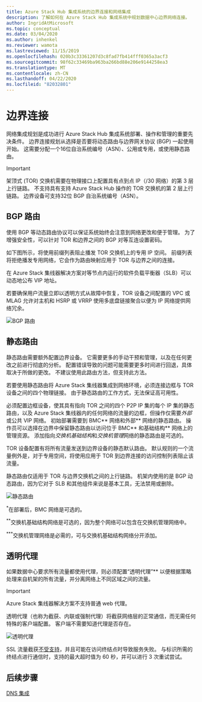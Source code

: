 ```yaml
---
title: Azure Stack Hub 集成系统的边界连接和网络集成
description: 了解如何在 Azure Stack Hub 集成系统中规划数据中心边界网络连接。
author: IngridAtMicrosoft
ms.topic: conceptual
ms.date: 03/04/2020
ms.author: inhenkel
ms.reviewer: wamota
ms.lastreviewed: 11/15/2019
ms.openlocfilehash: 020b3c33361207d3c8fad7fb414fff0365a3acf3
ms.sourcegitcommit: 98f62c33469ba963ba266bd88e206e9144258ea3
ms.translationtype: MT
ms.contentlocale: zh-CN
ms.lasthandoff: 04/22/2020
ms.locfileid: "82032801"
---
```

# <a name="border-connectivity"></a>边界连接 
网络集成规划是成功进行 Azure Stack Hub 集成系统部署、操作和管理的重要先决条件。 边界连接规划从选择是否要将动态路由与边界网关协议 (BGP) 一起使用开始。 这需要分配一个16位自治系统编号（ASN）、公用或专用，或使用静态路由。

> [!IMPORTANT]
> 架顶式 (TOR) 交换机需要在物理接口上配置具有点到点 IP（/30 网络）的第 3 层上行链路。 不支持具有支持 Azure Stack Hub 操作的 TOR 交换机的第 2 层上行链路。 边界设备可支持32位 BGP 自治系统编号（ASN）。

## <a name="bgp-routing"></a>BGP 路由
使用 BGP 等动态路由协议可以保证系统始终会注意到网络更改和便于管理。 为了增强安全性，可以针对 TOR 和边界之间的 BGP 对等互连设置密码。

如下图所示，将使用前缀列表阻止播发 TOR 交换机上的专用 IP 空间。 前缀列表将拒绝播发专用网络，它会作为路由映射应用于 TOR 与边界之间的连接。

在 Azure Stack 集线器解决方案对等节点内运行的软件负载平衡器（SLB）可以动态地公布 VIP 地址。

若要确保用户流量立即以透明方式从故障中恢复，TOR 设备之间配置的 VPC 或 MLAG 允许对主机和 HSRP 或 VRRP 使用多底盘链接聚合以便为 IP 网络提供网络冗余。

![BGP 路由](media/azure-stack-border-connectivity/bgp-routing.svg)

## <a name="static-routing"></a>静态路由
静态路由需要额外配置边界设备。 它需要更多的手动干预和管理，以及在任何更改之前进行彻底的分析。 配置错误导致的问题可能需要更多时间进行回退，具体取决于所做的更改。 不建议使用此路由方法，但支持此方法。

若要使用静态路由将 Azure Stack 集线器集成到网络环境，必须连接边框与 TOR 设备之间的四个物理链接。 由于静态路由的工作方式，无法保证高可用性。

必须配置边框设备，使其具有指向 TOR 之间的四个 P2P IP 集的每个 IP 集的静态路由，以及 Azure Stack 集线器内的任何网络的流量的边框，但操作仅需要*外部*或公共 VIP 网络。 初始部署需要到 BMC** 网络和外部** 网络的静态路由。 操作员可以选择在边界中保留静态路由以访问位于 BMC** 和基础结构** 网络上的管理资源。 添加指向*交换机基础结构*和*交换机管理*网络的静态路由是可选的。

TOR 设备配置有将所有流量发送到边界设备的静态默认路由。 默认规则的一个流量例外是，对于专用空间，将使用应用于 TOR 到边界连接的访问控制列表阻止该流量。

静态路由仅适用于 TOR 与边界交换机之间的上行链路。 机架内使用的是 BGP 动态路由，因为它对于 SLB 和其他组件来说是基本工具，无法禁用或删除。

![静态路由](media/azure-stack-border-connectivity/static-routing.svg)

<sup>\*</sup>在部署后，BMC 网络是可选的。

<sup>\*\*</sup>交换机基础结构网络是可选的，因为整个网络可以包含在交换机管理网络中。

<sup>\*\*\*</sup>交换机管理网络是必需的，可与交换机基础结构网络分开添加。

## <a name="transparent-proxy"></a>透明代理
如果数据中心要求所有流量都使用代理，则必须配置“透明代理”** 以便根据策略处理来自机架的所有流量，并分离网络上不同区域之间的流量。

> [!IMPORTANT]
> Azure Stack 集线器解决方案不支持普通 web 代理。  

透明代理（也称为截获、内联或强制代理）将截获网络层的正常通信，而无需任何特殊的客户端配置。 客户端不需要知道代理是否存在。

![透明代理](media/azure-stack-border-connectivity/transparent-proxy.svg)

SSL 流量截获[不受支持](azure-stack-firewall.md#ssl-interception)，并且可能在访问终结点时导致服务失败。 与标识所需的终结点进行通信时，支持的最大超时值为 60 秒，并可以进行 3 次重试尝试。

## <a name="next-steps"></a>后续步骤
[DNS 集成](azure-stack-integrate-dns.md)
